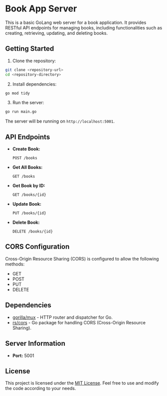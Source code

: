 # Book App Server

This is a basic GoLang web server for a book application. It provides RESTful API endpoints for managing books, including functionalities such as creating, retrieving, updating, and deleting books.

## Getting Started

1. Clone the repository:

```bash
git clone <repository-url>
cd <repository-directory>
```

2. Install dependencies:

```bash
go mod tidy
```

3. Run the server:

```bash
go run main.go
```

The server will be running on `http://localhost:5001`.

## API Endpoints

- **Create Book:**

  `POST /books`

- **Get All Books:**

  `GET /books`

- **Get Book by ID:**

  `GET /books/{id}`

- **Update Book:**

  `PUT /books/{id}`

- **Delete Book:**

  `DELETE /books/{id}`

## CORS Configuration

Cross-Origin Resource Sharing (CORS) is configured to allow the following methods:

- GET
- POST
- PUT
- DELETE

## Dependencies

- [gorilla/mux](https://github.com/gorilla/mux) - HTTP router and dispatcher for Go.
- [rs/cors](https://github.com/rs/cors) - Go package for handling CORS (Cross-Origin Resource Sharing).

## Server Information

- **Port:** 5001

## License

This project is licensed under the [MIT License](LICENSE). Feel free to use and modify the code according to your needs.